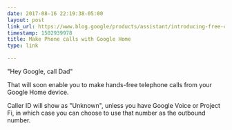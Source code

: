 ```yaml
---
date: 2017-08-16 22:19:38-05:00
layout: post
link_url: https://www.blog.google/products/assistant/introducing-free-calls-with-your-assistant-on-google-home/
timestamp: 1502939978
title: Make Phone calls with Google Home
type: link

---
```

"Hey Google, call Dad"

That will soon enable you to make hands-free telephone calls from your Google Home device.

Caller ID will show as "Unknown", unless you have Google Voice or Project Fi, in which case you can choose to use that number as the outbound number.